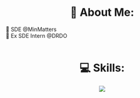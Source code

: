 
<div align="center">
  
# 💫 About Me:
</div>
🌱 SDE @MinMatters<br>
🌱 Ex SDE Intern @DRDO


<div align="center">
    
  <br>
      
# 💻 Skills:

</div>


<p align="center">
  <a href="https://skillicons.dev">
    <img  src="https://skillicons.dev/icons?i=js,ts,java,swift,react,tailwind,redux,express,postgres,mongodb,redis,linux,kafka,rabbitmq,aws,docker" />
  </a>
</p>

	




